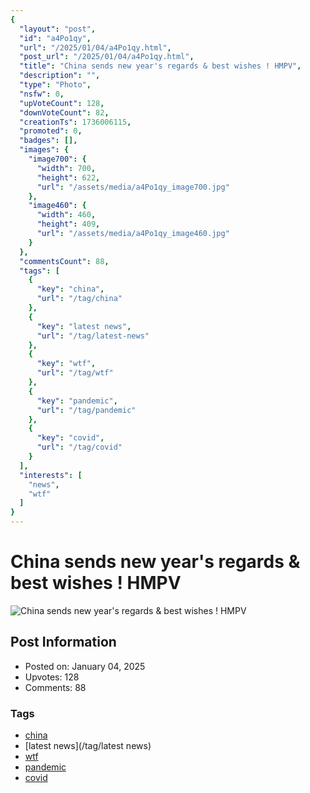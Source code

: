 ```yaml
---
{
  "layout": "post",
  "id": "a4Po1qy",
  "url": "/2025/01/04/a4Po1qy.html",
  "post_url": "/2025/01/04/a4Po1qy.html",
  "title": "China sends new year's regards & best wishes ! HMPV",
  "description": "",
  "type": "Photo",
  "nsfw": 0,
  "upVoteCount": 128,
  "downVoteCount": 82,
  "creationTs": 1736006115,
  "promoted": 0,
  "badges": [],
  "images": {
    "image700": {
      "width": 700,
      "height": 622,
      "url": "/assets/media/a4Po1qy_image700.jpg"
    },
    "image460": {
      "width": 460,
      "height": 409,
      "url": "/assets/media/a4Po1qy_image460.jpg"
    }
  },
  "commentsCount": 88,
  "tags": [
    {
      "key": "china",
      "url": "/tag/china"
    },
    {
      "key": "latest news",
      "url": "/tag/latest-news"
    },
    {
      "key": "wtf",
      "url": "/tag/wtf"
    },
    {
      "key": "pandemic",
      "url": "/tag/pandemic"
    },
    {
      "key": "covid",
      "url": "/tag/covid"
    }
  ],
  "interests": [
    "news",
    "wtf"
  ]
}
---
```


# China sends new year's regards & best wishes ! HMPV

![China sends new year's regards & best wishes ! HMPV](/assets/media/a4Po1qy_image700.jpg)

## Post Information

- Posted on: January 04, 2025
- Upvotes: 128
- Comments: 88

### Tags

- [china](/tag/china)
- [latest news](/tag/latest news)
- [wtf](/tag/wtf)
- [pandemic](/tag/pandemic)
- [covid](/tag/covid)
